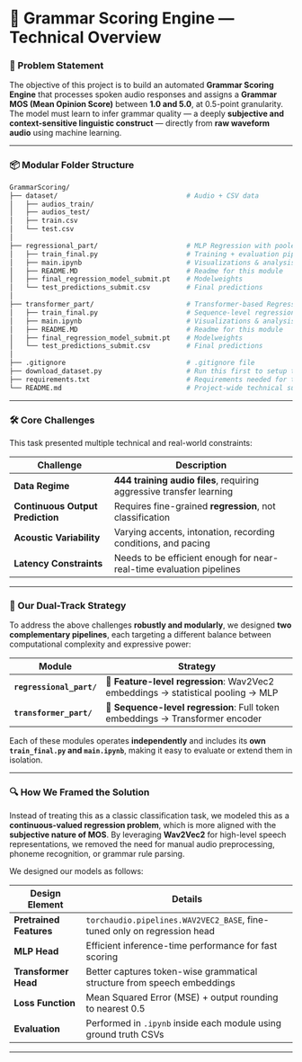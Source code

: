 # 🎯 Grammar Scoring Engine — Technical Overview

### 🧩 Problem Statement

The objective of this project is to build an automated **Grammar Scoring Engine** that processes spoken audio responses and assigns a **Grammar MOS (Mean Opinion Score)** between **1.0 and 5.0**, at 0.5-point granularity. The model must learn to infer grammar quality — a deeply **subjective and context-sensitive linguistic construct** — directly from **raw waveform audio** using machine learning.

---

### 📦 Modular Folder Structure

```bash
GrammarScoring/
├── dataset/                                # Audio + CSV data
│   ├── audios_train/
│   ├── audios_test/
│   ├── train.csv
│   └── test.csv
│
├── regressional_part/                      # MLP Regression with pooled Wav2Vec2 features
│   ├── train_final.py                      # Training + evaluation pipeline
│   ├── main.ipynb                          # Visualizations & analysis
│   ├── README.MD                           # Readme for this module
│   ├── final_regression_model_submit.pt    # Modelweights
│   └── test_predictions_submit.csv         # Final predictions
│
├── transformer_part/                       # Transformer-based Regression
│   ├── train_final.py                      # Sequence-level regression pipeline
│   ├── main.ipynb                          # Visualizations & analysis
│   ├── README.MD                           # Readme for this module
│   ├── final_regression_model_submit.pt    # Modelweights
│   └── test_predictions_submit.csv         # Final predictions
│
├── .gitignore                              # .gitignore file
├── download_dataset.py                     # Run this first to setup the dataset folder
├── requirements.txt                        # Requirements needed for this project  
└── README.md                               # Project-wide technical summary
```

---

### 🛠️ Core Challenges

This task presented multiple technical and real-world constraints:

| Challenge                        | Description                                                                 |
|----------------------------------|-----------------------------------------------------------------------------|
| **Data Regime**                  | **444 training audio files**, requiring aggressive transfer learning   |
| **Continuous Output Prediction** | Requires fine-grained **regression**, not classification                   |
| **Acoustic Variability**         | Varying accents, intonation, recording conditions, and pacing              |
| **Latency Constraints**          | Needs to be efficient enough for near-real-time evaluation pipelines       |

---

### 🚧 Our Dual-Track Strategy

To address the above challenges **robustly and modularly**, we designed **two complementary pipelines**, each targeting a different balance between computational complexity and expressive power:

| Module                | Strategy                                                                 |
|-----------------------|--------------------------------------------------------------------------|
| **`regressional_part/`** | 🧠 **Feature-level regression**: Wav2Vec2 embeddings → statistical pooling → MLP |
| **`transformer_part/`**  | 🔬 **Sequence-level regression**: Full token embeddings → Transformer encoder  |

Each of these modules operates **independently** and includes its **own `train_final.py` and `main.ipynb`**, making it easy to evaluate or extend them in isolation.

---

### 🔍 How We Framed the Solution

Instead of treating this as a classic classification task, we modeled this as a **continuous-valued regression problem**, which is more aligned with the **subjective nature of MOS**. By leveraging **Wav2Vec2** for high-level speech representations, we removed the need for manual audio preprocessing, phoneme recognition, or grammar rule parsing.

We designed our models as follows:

| Design Element        | Details                                                                 |
|-----------------------|-------------------------------------------------------------------------|
| **Pretrained Features** | `torchaudio.pipelines.WAV2VEC2_BASE`, fine-tuned only on regression head |
| **MLP Head**            | Efficient inference-time performance for fast scoring                  |
| **Transformer Head**    | Better captures token-wise grammatical structure from speech embeddings |
| **Loss Function**       | Mean Squared Error (MSE) + output rounding to nearest 0.5              |
| **Evaluation**          | Performed in `.ipynb` inside each module using ground truth CSVs       |

---

